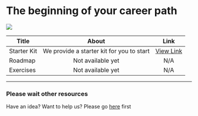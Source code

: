 <h1>The beginning of your career path</h1>
<img src="https://user-images.githubusercontent.com/73097560/115834477-dbab4500-a447-11eb-908a-139a6edaec5c.gif">

| Title       | About      | Link  |
|-------------|:---------:|:-----:|
| Starter Kit | We provide a starter kit for you to start | <a href="https://github.com/SurPathHub/starter-kit/blob/main/resources/starter-kit.md">View Link</a> |
| Roadmap     | Not available yet | N/A |
| Exercises   | Not available yet | N/A |

<hr />

<h3>Please wait other resources</h3>
<p>Have an idea? Want to help us? Please go <a href="https://github.com/SurPathHub/starter-kit/discussions/2">here</a> first
